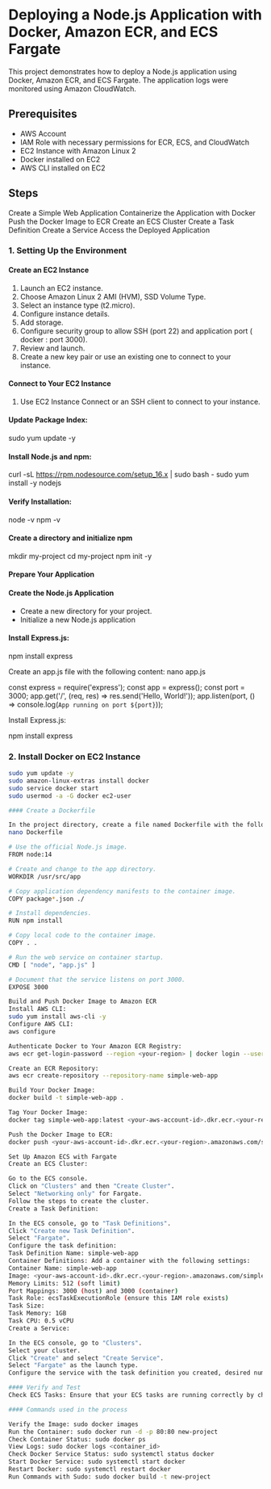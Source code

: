 # Deploying a Node.js Application with Docker, Amazon ECR, and ECS Fargate

This project demonstrates how to deploy a Node.js application using Docker, Amazon ECR, and ECS Fargate. The application logs were monitored using Amazon CloudWatch.

## Prerequisites
- AWS Account
- IAM Role with necessary permissions for ECR, ECS, and CloudWatch
- EC2 Instance with Amazon Linux 2
- Docker installed on EC2
- AWS CLI installed on EC2

## Steps

Create a Simple Web Application
Containerize the Application with Docker
Push the Docker Image to ECR
Create an ECS Cluster
Create a Task Definition
Create a Service
Access the Deployed Application

### 1. Setting Up the Environment

#### Create an EC2 Instance
1. Launch an EC2 instance.
2. Choose Amazon Linux 2 AMI (HVM), SSD Volume Type.
3. Select an instance type (t2.micro).
4. Configure instance details.
5. Add storage.
6. Configure security group to allow SSH (port 22) and application port ( docker : port 3000).
7. Review and launch.
9. Create a new key pair or use an existing one to connect to your instance.

#### Connect to Your EC2 Instance
1. Use EC2 Instance Connect or an SSH client to connect to your instance.

#### Update Package Index:
sudo yum update -y

#### Install Node.js and npm:
curl -sL https://rpm.nodesource.com/setup_16.x | sudo bash -
sudo yum install -y nodejs

#### Verify Installation:
node -v
npm -v

#### Create a directory and initialize npm
mkdir my-project
cd my-project
npm init -y

#### Prepare Your Application

#### Create the Node.js Application
- Create a new directory for your project.
- Initialize a new Node.js application


#### Install Express.js:
npm install express

Create an app.js file with the following content:
nano app.js

const express = require('express');
const app = express();
const port = 3000;
app.get('/', (req, res) => res.send('Hello, World!'));
app.listen(port, () => console.log(`App running on port ${port}`));

Install Express.js:

npm install express

### 2. Install Docker on EC2 Instance

```bash
sudo yum update -y
sudo amazon-linux-extras install docker
sudo service docker start
sudo usermod -a -G docker ec2-user

#### Create a Dockerfile

In the project directory, create a file named Dockerfile with the following content:
nano Dockerfile

# Use the official Node.js image.
FROM node:14

# Create and change to the app directory.
WORKDIR /usr/src/app

# Copy application dependency manifests to the container image.
COPY package*.json ./

# Install dependencies.
RUN npm install

# Copy local code to the container image.
COPY . .

# Run the web service on container startup.
CMD [ "node", "app.js" ]

# Document that the service listens on port 3000.
EXPOSE 3000

Build and Push Docker Image to Amazon ECR
Install AWS CLI:
sudo yum install aws-cli -y
Configure AWS CLI:
aws configure

Authenticate Docker to Your Amazon ECR Registry:
aws ecr get-login-password --region <your-region> | docker login --username AWS --password-stdin <your-aws-account-id>.dkr.ecr.<your-region>.amazonaws.com

Create an ECR Repository:
aws ecr create-repository --repository-name simple-web-app

Build Your Docker Image:
docker build -t simple-web-app .

Tag Your Docker Image:
docker tag simple-web-app:latest <your-aws-account-id>.dkr.ecr.<your-region>.amazonaws.com/simple-web-app:latest

Push the Docker Image to ECR:
docker push <your-aws-account-id>.dkr.ecr.<your-region>.amazonaws.com/simple-web-app:latest

Set Up Amazon ECS with Fargate
Create an ECS Cluster:

Go to the ECS console.
Click on "Clusters" and then "Create Cluster".
Select "Networking only" for Fargate.
Follow the steps to create the cluster.
Create a Task Definition:

In the ECS console, go to "Task Definitions".
Click "Create new Task Definition".
Select "Fargate".
Configure the task definition:
Task Definition Name: simple-web-app
Container Definitions: Add a container with the following settings:
Container Name: simple-web-app
Image: <your-aws-account-id>.dkr.ecr.<your-region>.amazonaws.com/simple-web-app:latest
Memory Limits: 512 (soft limit)
Port Mappings: 3000 (host) and 3000 (container)
Task Role: ecsTaskExecutionRole (ensure this IAM role exists)
Task Size:
Task Memory: 1GB
Task CPU: 0.5 vCPU
Create a Service:

In the ECS console, go to "Clusters".
Select your cluster.
Click "Create" and select "Create Service".
Select "Fargate" as the launch type.
Configure the service with the task definition you created, desired number of tasks, VPC, and subnets.

#### Verify and Test
Check ECS Tasks: Ensure that your ECS tasks are running correctly by checking the ECS console.

#### Commands used in the process

Verify the Image: sudo docker images
Run the Container: sudo docker run -d -p 80:80 new-project
Check Container Status: sudo docker ps
View Logs: sudo docker logs <container_id>
Check Docker Service Status: sudo systemctl status docker
Start Docker Service: sudo systemctl start docker
Restart Docker: sudo systemctl restart docker
Run Commands with Sudo: sudo docker build -t new-project
